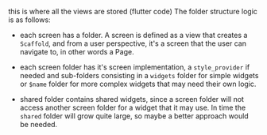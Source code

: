 this is where all the views are stored (flutter code)
The folder structure logic is as follows:

* each screen has a folder. A screen is defined as a view that creates a `Scaffold`, and from a 
user perspective, it's a screen that the user can navigate to, in other words a Page.

* each screen folder has it's screen implementation, a `style_provider` if needed and sub-folders
consisting in a `widgets` folder for simple widgets or `$name` folder for more complex widgets that
may need their own logic.

* shared folder contains shared widgets, since a screen folder will not access another screen folder
for a widget that it may use. In time the `shared` folder will grow quite large, so maybe a better
approach would be needed.

